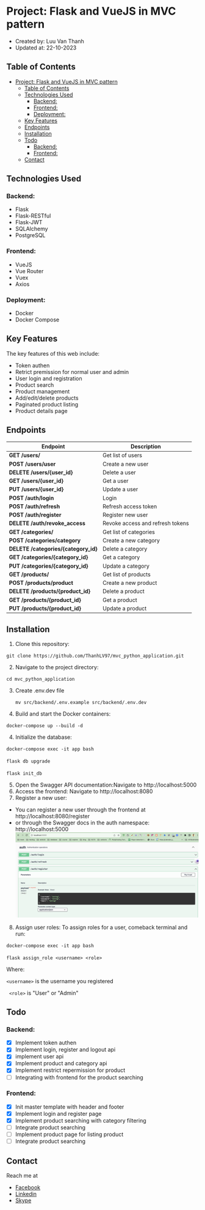 # Project: Flask and VueJS in MVC pattern

- Created by: Luu Van Thanh
- Updated at: 22-10-2023

## Table of Contents

- [Project: Flask and VueJS in MVC pattern](#project-flask-and-vuejs-in-mvc-pattern)
  - [Table of Contents](#table-of-contents)
  - [Technologies Used](#technologies-used)
    - [Backend:](#backend)
    - [Frontend:](#frontend)
    - [Deployment:](#deployment)
  - [Key Features](#key-features)
  - [Endpoints](#endpoints)
  - [Installation](#installation)
  - [Todo](#todo)
    - [Backend:](#backend-1)
    - [Frontend:](#frontend-1)
  - [Contact](#contact)

## Technologies Used

### Backend:

- Flask
- Flask-RESTful
- Flask-JWT
- SQLAlchemy
- PostgreSQL

### Frontend:

- VueJS
- Vue Router
- Vuex
- Axios

### Deployment:

- Docker
- Docker Compose

## Key Features

The key features of this web include:

- Token authen
- Retrict premission for normal user and admin
- User login and registration
- Product search
- Product management
- Add/edit/delete products
- Paginated product listing
- Product details page

## Endpoints

| Endpoint                                   | Description                      |
| ------------------------------------------ | -------------------------------- |
| **GET /users/**                      | Get list of users                |
| **POST /users/user**                 | Create a new user                |
| **DELETE /users/{user_id}**          | Delete a user                    |
| **GET /users/{user_id}**             | Get a user                       |
| **PUT /users/{user_id}**             | Update a user                    |
| **POST /auth/login**                 | Login                            |
| **POST /auth/refresh**               | Refresh access token             |
| **POST /auth/register**              | Register new user                |
| **DELETE /auth/revoke_access**       | Revoke access and refresh tokens |
| **GET /categories/**                 | Get list of categories           |
| **POST /categories/category**        | Create a new category            |
| **DELETE /categories/{category_id}** | Delete a category                |
| **GET /categories/{category_id}**    | Get a category                   |
| **PUT /categories/{category_id}**    | Update a category                |
| **GET /products/**                   | Get list of products             |
| **POST /products/product**           | Create a new product             |
| **DELETE /products/{product_id}**    | Delete a product                 |
| **GET /products/{product_id}**       | Get a product                    |
| **PUT /products/{product_id}**       | Update a product                 |

## Installation

1. Clone this repository:

```
git clone https://github.com/ThanhLV97/mvc_python_application.git
```

2. Navigate to the project directory:

```
cd mvc_python_application
```

3. Create .env.dev file
   ```
   mv src/backend/.env.example src/backend/.env.dev 
   ```
4. Build and start the Docker containers:

```
docker-compose up --build -d
```

4. Initialize the database:

```
docker-compose exec -it app bash

flask db upgrade

flask init_db
```

5. Open the Swagger API documentation:Navigate to http://localhost:5000
6. Access the frontend:
   Navigate to http://localhost:8080
7. Register a new user:

- You can register a new user through the frontend at http://localhost:8080/register
- or through the Swagger docs in the auth namespace: http://localhost:5000
  ![Register](image-1.png)

8. Assign user roles:
   To assign roles for a user, comeback terminal and run:

```
docker-compose exec -it app bash

flask assign_role <username> <role>
```

Where:

``<username>`` is the username you registered

`` <role>`` is "User" or "Admin"

## Todo

### Backend:

- [X] Implement token authen
- [X] Implement login, register and logout api
- [X] implement user api
- [X] Implement product and category api
- [X] Implement restrict repermission for product
- [ ] Integrating with frontend for the product searching

### Frontend:

- [X] Init master template with header and footer
- [X] Implement login and register page
- [X] Implement product searching with category filtering
- [ ] Integrate product searching
- [ ] Implement product page for listing product
- [ ] Integrate product searching

## Contact

Reach me at

* [Facebook](https://www.facebook.com/ambitionsky/)
* [Linkedin](https://www.linkedin.com/in/thanhlv97/)
* [Skype](https://join.skype.com/invite/k9Cb7FxyLhIH)
